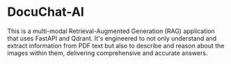 # DocuChat-AI
This is a multi-modal Retrieval-Augmented Generation (RAG) application that uses FastAPI and Qdrant. It's engineered to not only understand and extract information from PDF text but also to describe and reason about the images within them, delivering comprehensive and accurate answers.
